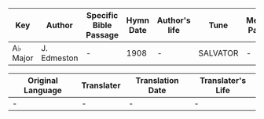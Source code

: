 Key | Author   | Specific Bible Passage     |Hymn Date |Author's life |Tune |Metrical Pattern   |Composer/Source
-- | --------- | ---------------------------|----------|--------------|-----|-------------------|-------------  
A♭ Major |J. Edmeston |- |1908 |- |SALVATOR |- |J. P. Jewson

Original Language | Translater | Translation Date   | Translater's Life  
----------------- | --------- | --------------------|-------------     
\- |- |- |-
